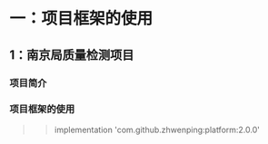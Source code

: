 # 一：项目框架的使用
  ## 1：南京局质量检测项目
  ### 项目简介
  ### 项目框架的使用
  >>implementation 'com.github.zhwenping:platform:2.0.0'  
       
 
